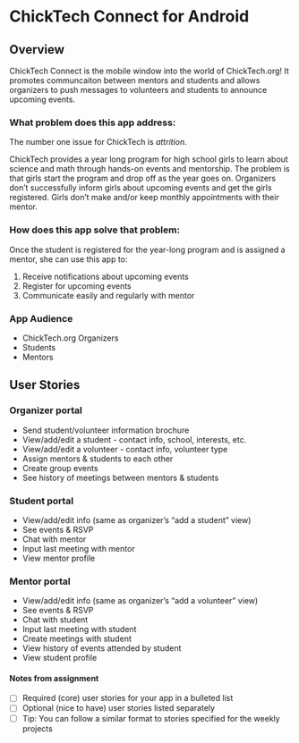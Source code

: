 # ChickTech Connect for Android


## Overview

ChickTech Connect is the mobile window into the world of ChickTech.org! It promotes communcaiton between mentors and students and allows organizers to push messages to volunteers and students to announce upcoming events.

### What problem does this app address: 

The number one issue for ChickTech is *attrition*.

ChickTech provides a year long program for high school girls to learn about science and math through hands-on events and mentorship. The problem is that girls start the program and drop off as the year goes on. Organizers don’t successfully inform girls about upcoming events and get the girls registered. Girls don’t make and/or keep monthly appointments with their mentor.

### How does this app solve that problem: 

Once the student is registered for the year-long program and is assigned a mentor, she can use this app to:

1. Receive notifications about upcoming events
2. Register for upcoming events
3. Communicate easily and regularly with mentor

### App Audience

* ChickTech.org Organizers
* Students
* Mentors


## User Stories

### Organizer portal
* Send student/volunteer information brochure
* View/add/edit a student - contact info, school, interests, etc.
* View/add/edit a volunteer - contact info, volunteer type
* Assign mentors & students to each other
* Create group events
* See history of meetings between mentors & students

### Student portal
* View/add/edit info (same as organizer’s “add a student” view)
* See events & RSVP
* Chat with mentor
* Input last meeting with mentor
* View mentor profile

### Mentor portal
* View/add/edit info (same as organizer’s “add a volunteer” view)
* See events & RSVP
* Chat with student
* Input last meeting with student
* Create meetings with student
* View history of events attended by student
* View student profile


#### Notes from assignment

- [ ] Required (core) user stories for your app in a bulleted list
- [ ] Optional (nice to have) user stories listed separately
- [ ] Tip: You can follow a similar format to stories specified for the weekly projects
